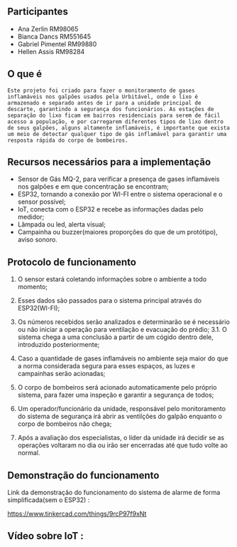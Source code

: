 ## Participantes
- Ana Zerlin         RM98065
- Bianca Dancs       RM551645
- Gabriel Pimentel   RM99880
- Hellen Assis       RM98284

## O que é
    Este projeto foi criado para fazer o monitoramento de gases inflamáveis nos galpões usados pela Urbitável, onde o lixo é armazenado e separado antes de ir para a unidade principal de descarte, garantindo a segurança dos funcionários. As estações de separação do lixo ficam em bairros residenciais para serem de fácil acesso a população, e por carregarem diferentes tipos de lixo dentro de seus galpões, alguns altamente inflamáveis, é importante que exista um meio de detectar qualquer tipo de gás inflamável para garantir uma resposta rápida do corpo de bombeiros.

## Recursos necessários para a implementação
- Sensor de Gás MQ-2, para verificar a presença de gases inflamáveis nos galpões e em que concentração se encontram;
- ESP32, tornando a conexão por WI-FI entre o sistema operacional e o sensor possível;
- IoT, conecta com o ESP32 e recebe as informações dadas pelo medidor;
- Lâmpada ou led, alerta visual;
- Campainha ou buzzer(maiores proporções do que de um protótipo), aviso sonoro.


## Protocolo de funcionamento
1. O sensor estará coletando informações sobre o ambiente a todo momento;

2. Esses dados são passados para o sistema principal através do ESP32(WI-FI);

3. Os números recebidos serão analizados e determinarão se é necessário ou não iniciar a operação para ventilação e evacuação do prédio;
3.1. O sistema chega a uma conclusão a partir de um cógido dentro dele, introduzido posteriormente;

4. Caso a quantidade de gases inflamáveis no ambiente seja maior do que a norma considerada segura para esses espaços, as luzes e campainhas serão acionadas;

5. O corpo de bombeiros será acionado automaticamente pelo próprio sistema, para fazer uma inspeção e garantir a segurança de todos;

6. Um operador/funcionário da unidade, responsável pelo monitoramento do sistema de segurança irá abrir as ventilções do galpão enquanto o corpo de bombeiros não chega;

7. Após a avaliação dos especialistas, o líder da unidade irá decidir se as operações voltaram no dia ou irão ser encerradas até que tudo volte ao normal.
## Demonstração do funcionamento
Link da demonstração do funcionamento do sistema de alarme de forma simplificada(sem o ESP32) :

https://www.tinkercad.com/things/9rcP97f9xNt

## Vídeo sobre IoT :
